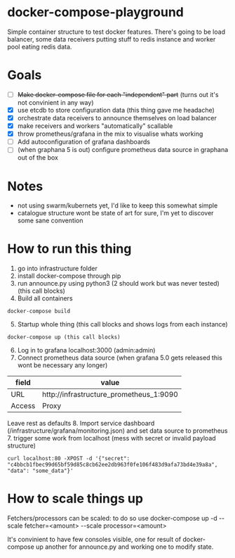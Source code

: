 # docker-compose-playground
Simple container structure to test docker features. There's going to be load balancer, some data receivers putting stuff to redis instance and worker pool eating redis data.

# Goals
- [ ] ~~Make docker-compose file for each "independent" part~~ (turns out it's not convinient in any way)
- [X] use etcdb to store configuration data (this thing gave me headache)
- [X] orchestrate data receivers to announce themselves on load balancer
- [X] make receivers and workers "automatically" scallable
- [X] throw prometheus/grafana in the mix to visualise whats working
- [ ] Add autoconfiguration of grafana dashboards
- [ ] \(when graphana 5 is out) configure prometheus data source in graphana out of the box 

# Notes
- not using swarm/kubernets yet, I'd like to keep this somewhat simple
- catalogue structure wont be state of art for sure, I'm yet to discover some sane convention

# How to run this thing
1. go into infrastructure folder
2. install docker-compose through pip
3. run announce.py using python3 (2 should work but was never tested) (this call blocks)
4. Build all containers
```
docker-compose build
```
5. Startup whole thing (this call blocks and shows logs from each instance)
```
docker-compose up (this call blocks)
```
6. Log in to grafana localhost:3000 (admin:admin)
7. Connect prometheus data source (when grafana 5.0 gets released this wont be necessary any longer)

| field  | value                                   |
| ------ | --------------------------------------- |
| URL    | http://infrastructure_prometheus_1:9090 |
| Access | Proxy                                   |

Leave rest as defaults
8. Import service dashboard (/infrastructure/grafana/monitoring.json) and set data source to prometheus
7. trigger some work from localhost (mess with secret or invalid payload structure)
```
curl localhost:80 -XPOST -d '{"secret": "c4bbcb1fbec99d65bf59d85c8cb62ee2db963f0fe106f483d9afa73bd4e39a8a", "data": "some_data"}'
```

# How to scale things up
Fetchers/processors can be scaled: to do so use
docker-compose up -d --scale fetcher=\<amount\> --scale processor=\<amount\>

It's convinient to have few consoles visible, one for result of docker-compose up another for announce.py and working one to modify state.
